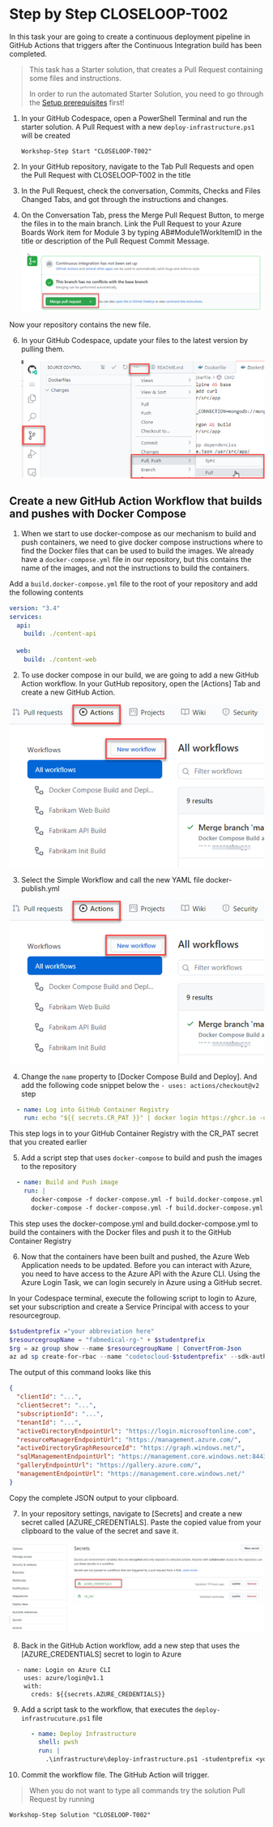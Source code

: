 # Step by Step CLOSELOOP-T002

In this task your are going to create a continuous deployment pipeline in GitHub Actions that triggers after the Continuous Integration build has been completed. 

> This task has a Starter solution, that creates a Pull Request containing some files and instructions. 
>
> In order to run the automated Starter Solution, you need to go through the [Setup prerequisites](/Challenges/Prerequisites/Readme.md) first!

1. In your GitHub Codespace, open a PowerShell Terminal and run the starter solution. A Pull Request with a new `deploy-infrastructure.ps1` will be created

      ```
      Workshop-Step Start "CLOSELOOP-T002"
      ```

2. In your GitHub repository, navigate to the Tab Pull Requests and open the Pull Request with CLOSELOOP-T002 in the title

3. In the Pull Request, check the conversation, Commits, Checks and Files Changed Tabs, and got through the instructions and changes.

4. On the Conversation Tab, press the Merge Pull Request Button, to merge the files in to the main branch. Link the Pull Request to your Azure Boards Work item for Module 3 by typing AB#Module1WorkItemID in the title or description of the Pull Request Commit Message. 

      ![Shows the button for merging a Pull Request in GitHub](/Assets/mergePullRequest.png)

Now your repository contains the new file.

6. In your GitHub Codespace, update your files to the latest version by pulling them.

      ![](/Assets/2020-10-05-12-10-11.png)

## Create a new GitHub Action Workflow that builds and pushes with Docker Compose

1. When we start to use docker-compose as our mechanism to build and push containers, we need to give docker compose instructions where to find the Docker files that can be used to build the images. We already have a `docker-compose.yml` file in our repository, but this contains the name of the images, and not the instructions to build the containers. 

Add a `build.docker-compose.yml` file to the root of your repository and add the following contents

```YAML
version: "3.4"
services:
  api:
    build: ./content-api

  web:
    build: ./content-web
```

2. To use docker compose in our build, we are going to add a new GitHub Action workflow. In your GutHub repository, open the [Actions] Tab and create a new GitHub Action.

![](NewGHAction.png)

3. Select the Simple Workflow and call the new YAML file docker-publish.yml

![](simplewf.png)

4. Change the `name` property to [Docker Compose Build and Deploy]. And add the following code snippet below the  `- uses: actions/checkout@v2` step

```YAML
  - name: Log into GitHub Container Registry
    run: echo "${{ secrets.CR_PAT }}" | docker login https://ghcr.io -u ${{ github.actor }} --password-stdin
```

This step logs in to your GitHub Container Registry with the CR_PAT secret that you created earlier

5. Add a script step that uses `docker-compose` to build and push the images to the repository

```YAML
  - name: Build and Push image
    run: |  
      docker-compose -f docker-compose.yml -f build.docker-compose.yml build
      docker-compose -f docker-compose.yml -f build.docker-compose.yml push
```
This step uses the docker-compose.yml and build.docker-compose.yml to build the containers with the Docker files and push it to the GitHub Container Registry

6. Now that the containers have been built and pushed, the Azure Web Application needs to be updated. Before you can interact with Azure, you need to have access to the Azure API with the Azure CLI. Using the Azure Login Task, we can login securely in Azure using a GitHub secret.

In your Codespace terminal, execute the following script to login to Azure, set your subscription and create a Service Principal with access to your resourcegroup.

```PowerShell
$studentprefix ="your abbreviation here"
$resourcegroupName = "fabmedical-rg-" + $studentprefix 
$rg = az group show --name $resourcegroupName | ConvertFrom-Json
az ad sp create-for-rbac --name "codetocloud-$studentprefix" --sdk-auth --role contributor --scopes $($rg.id)
```

The output of this command looks like this
```JSON
{
  "clientId": "...",
  "clientSecret": "...",
  "subscriptionId": "...",
  "tenantId": "...",
  "activeDirectoryEndpointUrl": "https://login.microsoftonline.com",
  "resourceManagerEndpointUrl": "https://management.azure.com/",
  "activeDirectoryGraphResourceId": "https://graph.windows.net/",
  "sqlManagementEndpointUrl": "https://management.core.windows.net:8443/",
  "galleryEndpointUrl": "https://gallery.azure.com/",
  "managementEndpointUrl": "https://management.core.windows.net/"
}
```

Copy the complete JSON output to your clipboard.

7. In your repository settings, navigate to [Secrets] and create a new secret called [AZURE_CREDENTIALS]. Paste the copied value from your clipboard to the value of the secret and save it.

![](secretAZCRED.png)

8. Back in the GitHub Action workflow, add a new step that uses the [AZURE_CREDENTIALS] secret to login to Azure
      
```
  - name: Login on Azure CLI
    uses: azure/login@v1.1
    with:
      creds: ${{secrets.AZURE_CREDENTIALS}}
```          

9. Add a script task to the workflow, that executes the `deploy-infrastrucuture.ps1` file

```YAML
      - name: Deploy Infrastructure
        shell: pwsh
        run: |
          .\infrastructure\deploy-infrastructure.ps1 -studentprefix <your abbreviation here>
```

10. Commit the workflow file. The GitHub Action will trigger.

> When you do not want to type all commands try the solution Pull Request by running

```
Workshop-Step Solution "CLOSELOOP-T002"
```
